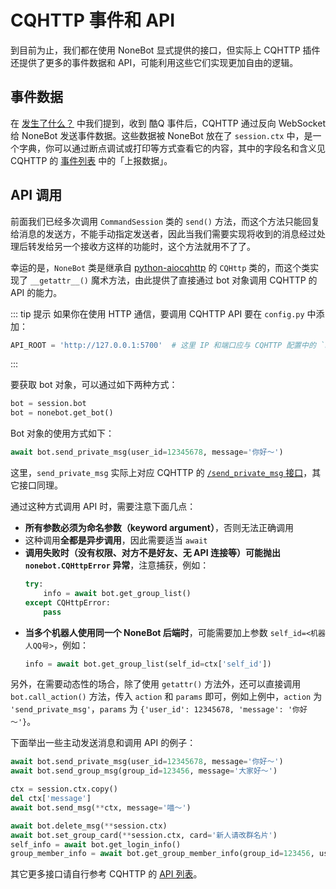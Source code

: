# CQHTTP 事件和 API

到目前为止，我们都在使用 NoneBot 显式提供的接口，但实际上 CQHTTP 插件还提供了更多的事件数据和 API，可能利用这些它们实现更加自由的逻辑。

## 事件数据

在 [发生了什么？](./whats-happened.md) 中我们提到，收到 酷Q 事件后，CQHTTP 通过反向 WebSocket 给 NoneBot 发送事件数据。这些数据被 NoneBot 放在了 `session.ctx` 中，是一个字典，你可以通过断点调试或打印等方式查看它的内容，其中的字段名和含义见 CQHTTP 的 [事件列表](https://cqhttp.cc/docs/#/Post?id=事件列表) 中的「上报数据」。

## API 调用

前面我们已经多次调用 `CommandSession` 类的 `send()` 方法，而这个方法只能回复给消息的发送方，不能手动指定发送者，因此当我们需要实现将收到的消息经过处理后转发给另一个接收方这样的功能时，这个方法就用不了了。

幸运的是，`NoneBot` 类是继承自 [python-aiocqhttp] 的 `CQHttp` 类的，而这个类实现了 `__getattr__()` 魔术方法，由此提供了直接通过 bot 对象调用 CQHTTP 的 API 的能力。

[python-aiocqhttp]: https://github.com/cqmoe/python-aiocqhttp

::: tip 提示
如果你在使用 HTTP 通信，要调用 CQHTTP API 要在 `config.py` 中添加：

```python
API_ROOT = 'http://127.0.0.1:5700'  # 这里 IP 和端口应与 CQHTTP 配置中的 `host` 和 `port` 对应
```
:::

要获取 bot 对象，可以通过如下两种方式：

```python
bot = session.bot
bot = nonebot.get_bot()
```

Bot 对象的使用方式如下：

```python
await bot.send_private_msg(user_id=12345678, message='你好～')
```

这里，`send_private_msg` 实际上对应 CQHTTP 的 [`/send_private_msg` 接口](https://cqhttp.cc/docs/#/API?id=send_private_msg-%E5%8F%91%E9%80%81%E7%A7%81%E8%81%8A%E6%B6%88%E6%81%AF)，其它接口同理。

通过这种方式调用 API 时，需要注意下面几点：

- **所有参数必须为命名参数（keyword argument）**，否则无法正确调用
- 这种调用**全都是异步调用**，因此需要适当 `await`
- **调用失败时（没有权限、对方不是好友、无 API 连接等）可能抛出 `nonebot.CQHttpError` 异常**，注意捕获，例如：
  ```python
  try:
      info = await bot.get_group_list()
  except CQHttpError:
      pass
  ```
- **当多个机器人使用同一个 NoneBot 后端时**，可能需要加上参数 `self_id=<机器人QQ号>`，例如：
  ```python
  info = await bot.get_group_list(self_id=ctx['self_id'])
  ```

另外，在需要动态性的场合，除了使用 `getattr()` 方法外，还可以直接调用 `bot.call_action()` 方法，传入 `action` 和 `params` 即可，例如上例中，`action` 为 `'send_private_msg'`，`params` 为 `{'user_id': 12345678, 'message': '你好～'}`。

下面举出一些主动发送消息和调用 API 的例子：

```python
await bot.send_private_msg(user_id=12345678, message='你好～')
await bot.send_group_msg(group_id=123456, message='大家好～')

ctx = session.ctx.copy()
del ctx['message']
await bot.send_msg(**ctx, message='喵～')

await bot.delete_msg(**session.ctx)
await bot.set_group_card(**session.ctx, card='新人请改群名片')
self_info = await bot.get_login_info()
group_member_info = await bot.get_group_member_info(group_id=123456, user_id=12345678, no_cache=True)
```

其它更多接口请自行参考 CQHTTP 的 [API 列表](https://cqhttp.cc/docs/#/API?id=api-列表)。

